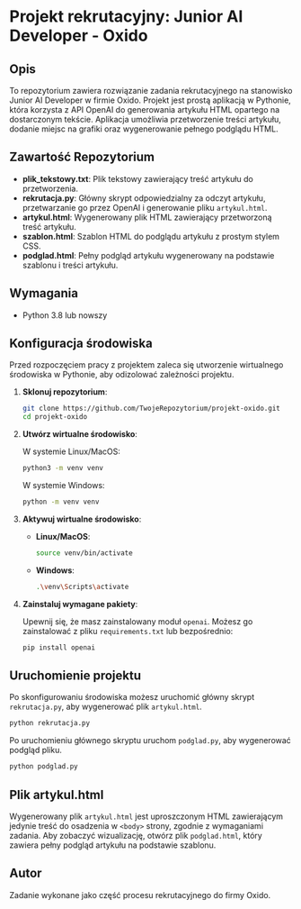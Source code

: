 
# Projekt rekrutacyjny: Junior AI Developer - Oxido

## Opis

To repozytorium zawiera rozwiązanie zadania rekrutacyjnego na stanowisko Junior AI Developer w firmie Oxido. Projekt jest prostą aplikacją w Pythonie, która korzysta z API OpenAI do generowania artykułu HTML opartego na dostarczonym tekście. Aplikacja umożliwia przetworzenie treści artykułu, dodanie miejsc na grafiki oraz wygenerowanie pełnego podglądu HTML.

## Zawartość Repozytorium

- **plik_tekstowy.txt**: Plik tekstowy zawierający treść artykułu do przetworzenia.
- **rekrutacja.py**: Główny skrypt odpowiedzialny za odczyt artykułu, przetwarzanie go przez OpenAI i generowanie pliku `artykul.html`.
- **artykul.html**: Wygenerowany plik HTML zawierający przetworzoną treść artykułu.
- **szablon.html**: Szablon HTML do podglądu artykułu z prostym stylem CSS.
- **podglad.html**: Pełny podgląd artykułu wygenerowany na podstawie szablonu i treści artykułu.

## Wymagania

- Python 3.8 lub nowszy

## Konfiguracja środowiska

Przed rozpoczęciem pracy z projektem zaleca się utworzenie wirtualnego środowiska w Pythonie, aby odizolować zależności projektu.

1. **Sklonuj repozytorium**:

   ```bash
   git clone https://github.com/TwojeRepozytorium/projekt-oxido.git
   cd projekt-oxido
   ```

2. **Utwórz wirtualne środowisko**:

   W systemie Linux/MacOS:

   ```bash
   python3 -m venv venv
   ```

   W systemie Windows:

   ```bash
   python -m venv venv
   ```

3. **Aktywuj wirtualne środowisko**:

   - **Linux/MacOS**:
     ```bash
     source venv/bin/activate
     ```

   - **Windows**:
     ```bash
     .\venv\Scripts\activate
     ```

4. **Zainstaluj wymagane pakiety**:

   Upewnij się, że masz zainstalowany moduł `openai`. Możesz go zainstalować z pliku `requirements.txt` lub bezpośrednio:

   ```bash
   pip install openai
   ```

## Uruchomienie projektu

Po skonfigurowaniu środowiska możesz uruchomić główny skrypt `rekrutacja.py`, aby wygenerować plik `artykul.html`.

```bash
python rekrutacja.py
```
Po uruchomieniu głównego skryptu uruchom `podglad.py`, aby wygenerować podgląd pliku.

```bash
python podglad.py
```

## Plik artykul.html

Wygenerowany plik `artykul.html` jest uproszczonym HTML zawierającym jedynie treść do osadzenia w `<body>` strony, zgodnie z wymaganiami zadania. Aby zobaczyć wizualizację, otwórz plik `podglad.html`, który zawiera pełny podgląd artykułu na podstawie szablonu.

## Autor

Zadanie wykonane jako część procesu rekrutacyjnego do firmy Oxido.
